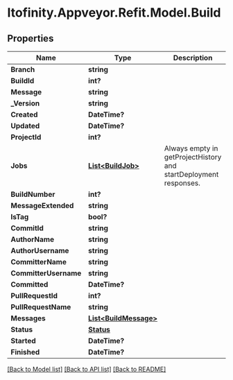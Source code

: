 # Itofinity.Appveyor.Refit.Model.Build
## Properties

Name | Type | Description | Notes
------------ | ------------- | ------------- | -------------
**Branch** | **string** |  | [optional] 
**BuildId** | **int?** |  | [optional] 
**Message** | **string** |  | [optional] 
**_Version** | **string** |  | [optional] 
**Created** | **DateTime?** |  | [optional] 
**Updated** | **DateTime?** |  | [optional] 
**ProjectId** | **int?** |  | [optional] 
**Jobs** | [**List&lt;BuildJob&gt;**](BuildJob.md) | Always empty in getProjectHistory and startDeployment responses. | [optional] 
**BuildNumber** | **int?** |  | [optional] 
**MessageExtended** | **string** |  | [optional] 
**IsTag** | **bool?** |  | [optional] 
**CommitId** | **string** |  | [optional] 
**AuthorName** | **string** |  | [optional] 
**AuthorUsername** | **string** |  | [optional] 
**CommitterName** | **string** |  | [optional] 
**CommitterUsername** | **string** |  | [optional] 
**Committed** | **DateTime?** |  | [optional] 
**PullRequestId** | **int?** |  | [optional] 
**PullRequestName** | **string** |  | [optional] 
**Messages** | [**List&lt;BuildMessage&gt;**](BuildMessage.md) |  | [optional] 
**Status** | [**Status**](Status.md) |  | [optional] 
**Started** | **DateTime?** |  | [optional] 
**Finished** | **DateTime?** |  | [optional] 

[[Back to Model list]](../README.md#documentation-for-models) [[Back to API list]](../README.md#documentation-for-api-endpoints) [[Back to README]](../README.md)

